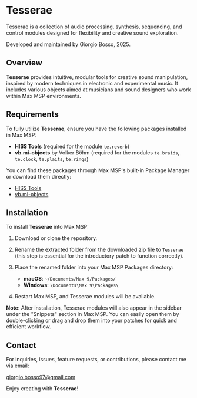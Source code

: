 # Tesserae

Tesserae is a collection of audio processing, synthesis, sequencing, and control modules designed for flexibility and creative sound exploration.

Developed and maintained by Giorgio Bosso, 2025.

## Overview

**Tesserae** provides intuitive, modular tools for creative sound manipulation, inspired by modern techniques in electronic and experimental music. It includes various objects aimed at musicians and sound designers who work within Max MSP environments.

## Requirements

To fully utilize **Tesserae**, ensure you have the following packages installed in Max MSP:

- **HISS Tools** (required for the module `te.reverb`)
- **vb.mi-objects** by Volker Böhm (required for the modules `te.braids`, `te.clock`, `te.plaits`, `te.rings`)

You can find these packages through Max MSP's built-in Package Manager or download them directly:

- [HISS Tools](https://github.com/HISSTools/HISSTools_Impulse_Response_Toolbox)
- [vb.mi-objects](https://vboehm.net/downloads)

## Installation

To install **Tesserae** into Max MSP:

1. Download or clone the repository.
2. Rename the extracted folder from the downloaded zip file to `Tesserae` (this step is essential for the introductory patch to function correctly).
3. Place the renamed folder into your Max MSP Packages directory:

   - **macOS**: `~/Documents/Max 9/Packages/`
   - **Windows**: `\Documents\Max 9\Packages\`

4. Restart Max MSP, and Tesserae modules will be available.

**Note**: After installation, Tesserae modules will also appear in the sidebar under the "Snippets" section in Max MSP. You can easily open them by double-clicking or drag and drop them into your patches for quick and efficient workflow.

## Contact

For inquiries, issues, feature requests, or contributions, please contact me via email:

[giorgio.bosso97@gmail.com](mailto:giorgio.bosso97@gmail.com)

Enjoy creating with **Tesserae**!